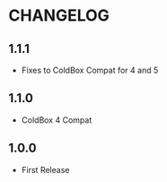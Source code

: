 # CHANGELOG

## 1.1.1

- Fixes to ColdBox Compat for 4 and 5
## 1.1.0

- ColdBox 4 Compat

## 1.0.0

- First Release
